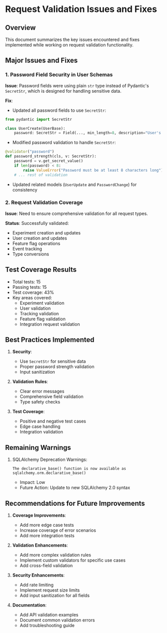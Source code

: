 # Request Validation Issues and Fixes

## Overview
This document summarizes the key issues encountered and fixes implemented while working on request validation functionality.

## Major Issues and Fixes

### 1. Password Field Security in User Schemas
**Issue**: Password fields were using plain `str` type instead of Pydantic's `SecretStr`, which is designed for handling sensitive data.

**Fix**:
- Updated all password fields to use `SecretStr`:
```python
from pydantic import SecretStr

class UserCreate(UserBase):
    password: SecretStr = Field(..., min_length=8, description="User's password")
```
- Modified password validation to handle `SecretStr`:
```python
@validator("password")
def password_strength(cls, v: SecretStr):
    password = v.get_secret_value()
    if len(password) < 8:
        raise ValueError("Password must be at least 8 characters long")
    # ... rest of validation
```
- Updated related models (`UserUpdate` and `PasswordChange`) for consistency

### 2. Request Validation Coverage
**Issue**: Need to ensure comprehensive validation for all request types.

**Status**: Successfully validated:
- Experiment creation and updates
- User creation and updates
- Feature flag operations
- Event tracking
- Type conversions

## Test Coverage Results

- Total tests: 15
- Passing tests: 15
- Test coverage: 43%
- Key areas covered:
  - Experiment validation
  - User validation
  - Tracking validation
  - Feature flag validation
  - Integration request validation

## Best Practices Implemented

1. **Security**:
   - Use `SecretStr` for sensitive data
   - Proper password strength validation
   - Input sanitization

2. **Validation Rules**:
   - Clear error messages
   - Comprehensive field validation
   - Type safety checks

3. **Test Coverage**:
   - Positive and negative test cases
   - Edge case handling
   - Integration validation

## Remaining Warnings

1. SQLAlchemy Deprecation Warnings:
   ```
   The declarative_base() function is now available as sqlalchemy.orm.declarative_base()
   ```
   - Impact: Low
   - Future Action: Update to new SQLAlchemy 2.0 syntax

## Recommendations for Future Improvements

1. **Coverage Improvements**:
   - Add more edge case tests
   - Increase coverage of error scenarios
   - Add more integration tests

2. **Validation Enhancements**:
   - Add more complex validation rules
   - Implement custom validators for specific use cases
   - Add cross-field validation

3. **Security Enhancements**:
   - Add rate limiting
   - Implement request size limits
   - Add input sanitization for all fields

4. **Documentation**:
   - Add API validation examples
   - Document common validation errors
   - Add troubleshooting guide
